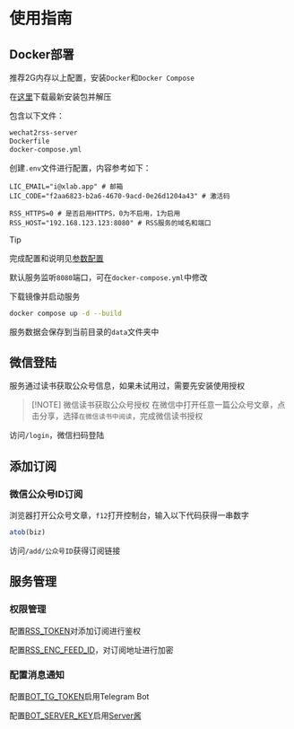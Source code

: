 # 使用指南

## Docker部署

推荐2G内存以上配置，安装`Docker`和`Docker Compose`

在[这里](https://github.com/ttttmr/Wechat2RSS/releases)下载最新安装包并解压

包含以下文件：

```bash
wechat2rss-server
Dockerfile
docker-compose.yml
```

创建`.env`文件进行配置，内容参考如下：

```shell
LIC_EMAIL="i@xlab.app" # 邮箱
LIC_CODE="f2aa6823-b2a6-4670-9acd-0e26d1204a43" # 激活码

RSS_HTTPS=0 # 是否启用HTTPS，0为不启用，1为启用
RSS_HOST="192.168.123.123:8080" # RSS服务的域名和端口
```

> [!TIP]
> 完成配置和说明见[参数配置](config)

默认服务监听`8080`端口，可在`docker-compose.yml`中修改

下载镜像并启动服务

```bash
docker compose up -d --build
```

服务数据会保存到当前目录的`data`文件夹中

## 微信登陆

服务通过读书获取公众号信息，如果未试用过，需要先安装使用授权

> [!NOTE] 微信读书获取公众号授权
> 在微信中打开任意一篇公众号文章，点击分享，选择`在微信读书中阅读`，完成微信读书授权

访问`/login`，微信扫码登陆

## 添加订阅

### 微信公众号ID订阅

浏览器打开公众号文章，`f12`打开控制台，输入以下代码获得一串数字

```js
atob(biz)
```

访问`/add/公众号ID`获得订阅链接

## 服务管理

### 权限管理

配置[RSS_TOKEN](./config#rss-token)对添加订阅进行鉴权

配置[RSS_ENC_FEED_ID](./config#rss-enc-feed-id)，对订阅地址进行加密

### 配置消息通知

配置[BOT_TG_TOKEN](./config#bot-tg-token)启用Telegram Bot

配置[BOT_SERVER_KEY](./config#bot-server-key)启用[Server酱](https://sct.ftqq.com/)
